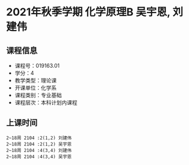 # 2021年秋季学期 化学原理B 吴宇恩, 刘建伟






## 课程信息

- 课程号：019163.01
- 学分：4
- 教学类型：理论课
- 开课单位：化学系
- 课程类别：专业基础
- 课程层次：本科计划内课程

## 上课时间

```
2~18周 2104 :2(1,2) 刘建伟
2~18周 2104 :2(1,2) 吴宇恩
2~18周 2104 :4(3,4) 刘建伟
2~18周 2104 :4(3,4) 吴宇恩
```

